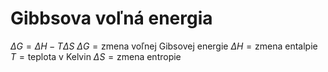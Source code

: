 # Gibbsova voľná energia
$\Delta G = \Delta H - T\Delta S$ 
$\Delta G = \text{zmena voľnej Gibsovej energie}$
$\Delta H = \text{zmena entalpie}$
$T = \text{teplota v Kelvin}$
$\Delta S = \text{zmena entropie}$
